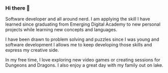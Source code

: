 ### Hi there 👋

<!--
**jcolago/jcolago** is a ✨ _special_ ✨ repository because its `README.md` (this file) appears on your GitHub profile.

Here are some ideas to get you started:

- 🔭 I’m currently working on ...
- 🌱 I’m currently learning ...
- 👯 I’m looking to collaborate on ...
- 🤔 I’m looking for help with ...
- 💬 Ask me about ...
- 📫 How to reach me: ...
- 😄 Pronouns: ...
- ⚡ Fun fact: ...
-->
Software developer and all around nerd. I am applying the skill I have learned since graduating from Emerging Digital Academy to new personal projects while learning new concepts and languages.

I have been drawn to problem solving and puzzles since I was young and software development l allows me to keep developing those skills and express my creative side.

In my free time, I love exploring new video games or creating sessions for Dungeons and Dragons. I also enjoy a great day with my family out on lake.
